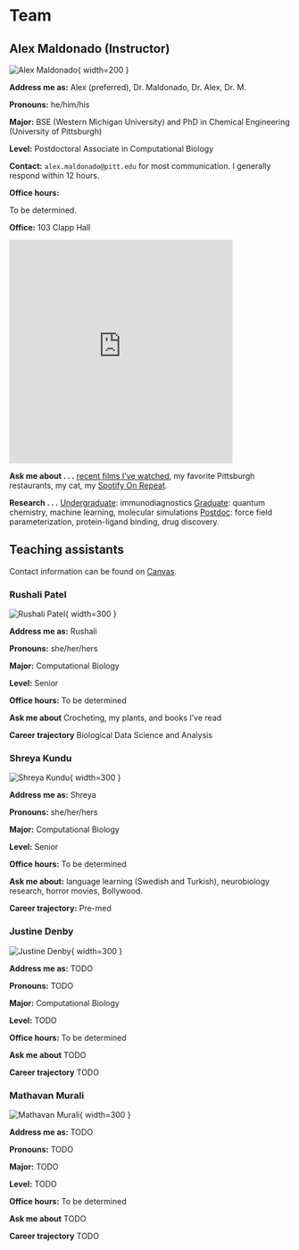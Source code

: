 # Team

## Alex Maldonado (Instructor)

![Alex Maldonado](/img/team/alex.jpg){ width=200 }

**Address me as:** Alex (preferred), Dr. Maldonado, Dr. Alex, Dr. M.

**Pronouns:** he/him/his

**Major:** BSE (Western Michigan University) and PhD in Chemical Engineering (University of Pittsburgh)

**Level:** Postdoctoral Associate in Computational Biology

**Contact:** `alex.maldonado@pitt.edu` for most communication.
I generally respond within 12 hours.

**Office hours:**

To be determined.

**Office:** 103 Clapp Hall

<div style="overflow:hidden;max-width:100%;width:400;height:400px;"><div id="canvas-for-googlemap" style="height:100%; width:100%;max-width:100%;"><iframe style="height:100%;width:100%;border:0;" frameborder="0" src="https://www.google.com/maps/embed/v1/place?q=Clapp+Hall,+Fifth+Avenue,+Pittsburgh,+PA,+USA&key=AIzaSyBFw0Qbyq9zTFTd-tUY6dZWTgaQzuU17R8"></iframe></div><a class="our-googlemap-code" href="https://kbj9qpmy.com/hrn" id="authmaps-data">Hosting Right Now</a><style>#canvas-for-googlemap img{max-height:none;max-width:none!important;background:none!important;}</style></div>

**Ask me about . . .** [recent films I've watched][letterboxd], my favorite Pittsburgh restaurants, my cat, my [Spotify On Repeat](https://open.spotify.com/playlist/37i9dQZF1EpsRmc43CDLAh?si=426336689c744316).

**Research . . .** <u>Undergraduate</u>: immunodiagnostics <u>Graduate</u>: quantum chemistry, machine learning, molecular simulations <u>Postdoc</u>: force field parameterization, protein-ligand binding, drug discovery.

[letterboxd]: https://letterboxd.com/aalexmmaldonado/films/by/date/size/large/
[alex-calendar]: https://app.cal.com/alexmaldonado/class

## Teaching assistants

Contact information can be found on [Canvas][canvas].

### Rushali Patel

![Rushali Patel](/img/team/rushali.jpg){ width=300 }

**Address me as:** Rushali

**Pronouns:** she/her/hers

**Major:** Computational Biology

**Level:** Senior

**Office hours:** To be determined

**Ask me about** Crocheting, my plants, and books I’ve read

**Career trajectory** Biological Data Science and Analysis

### Shreya Kundu

![Shreya Kundu](/img/team/shreya.jpg){ width=300 }

**Address me as:** Shreya

**Pronouns:** she/her/hers

**Major:** Computational Biology

**Level:** Senior

**Office hours:** To be determined

**Ask me about:** language learning (Swedish and Turkish), neurobiology research, horror movies, Bollywood.

**Career trajectory:** Pre-med

### Justine Denby

![Justine Denby](/img/team/justine.jpg){ width=300 }

**Address me as:** TODO

**Pronouns:** TODO

**Major:** Computational Biology

**Level:** TODO

**Office hours:** To be determined

**Ask me about** TODO

**Career trajectory** TODO

### Mathavan Murali

![Mathavan Murali](/img/team/mathavan.jpg){ width=300 }

**Address me as:** TODO

**Pronouns:** TODO

**Major:** TODO

**Level:** TODO

**Office hours:** To be determined

**Ask me about** TODO

**Career trajectory** TODO

<!-- LINKS -->

[canvas]: https://canvas.pitt.edu/courses/238471
